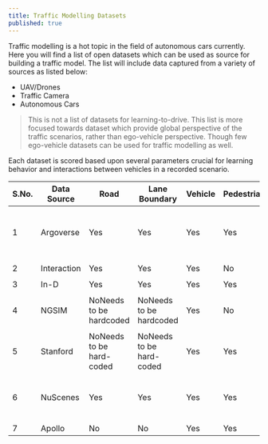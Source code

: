 ```yaml
---
title: Traffic Modelling Datasets
published: true
---
```


Traffic modelling is a hot topic in the field of autonomous cars currently. Here you will find a list of open datasets which can be used as source for building a traffic model. The list will include data captured from a variety of sources as listed below:
- UAV/Drones
- Traffic Camera 
- Autonomous Cars

> This is not a list of datasets for learning-to-drive. This list is more focused towards dataset which provide global perspective of the traffic scenarios, rather than ego-vehicle perspective. Though few ego-vehicle datasets can be used for traffic modelling as well.

Each dataset is scored based upon several parameters crucial for learning behavior and interactions between vehicles in a recorded scenario.

| S.No. | Data Source | Road                     | Lane Boundary            | Vehicle | Pedestrian | Traffic Light                             |
|-------|-------------|--------------------------|--------------------------|---------|------------|-------------------------------------------|
| 1     | Argoverse   | Yes                      | Yes                      | Yes     | Yes        | No GT, can be extracted from front camera |
|       |             |                          |                          |         |            |                                           |
| 2     | Interaction | Yes                      | Yes                      | Yes     | No         | No                                        |
|       |             |                          |                          |         |            |                                           |
| 3     | In-D        | Yes                      | Yes                      | Yes     | Yes        | No                                        |
|       |             |                          |                          |         |            |                                           |
| 4     | NGSIM       | NoNeeds to be hardcoded  | NoNeeds to be hardcoded  | Yes     | No         | Yes                                       |
|       |             |                          |                          |         |            |                                           |
| 5     | Stanford    | NoNeeds to be hard-coded | NoNeeds to be hard-coded | Yes     | Yes        | No                                        |
|       |             |                          |                          |         |            |                                           |
| 6     | NuScenes    | Yes                      | Yes                      | Yes     | Yes        | No(position available from Map layers)    |
|       |             |                          |                          |         |            |                                           |
| 7     | Apollo      | No                       | No                       | Yes     | Yes        | No                                        |
